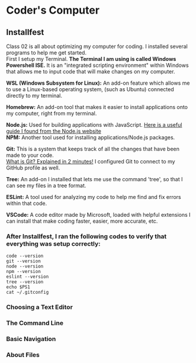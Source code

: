 # Coder's Computer 
  
## Installfest  
  Class 02 is all about optimizing my computer for coding. I installed several programs to help me get started.<br> 
  First I setup my Terminal. 
  **The Terminal I am using is called Windows Powershell ISE.**
  It is an "integrated scripting environment" within Windows that allows me to input code that will make changes on my computer.  
      
  **WSL (Windows Subsystem for Linux):** An add-on feature which allows me to use a Linux-based operating system, (such as Ubuntu) connected directly to my terminal. 
      
  **Homebrew:** An add-on tool that makes it easier to install applications onto my computer, right from my terminal. 
  
  **Node.js:** Used for building applications with JavaScript. [Here is a useful guide I found from the Node.js website](https://nodejs.dev/learn)<br> 
  **NPM:** Another tool used for installing applications/Node.js packages. 
    
  **Git:** This is a system that keeps track of all the changes that have been made to your code.<br> 
    [What is Git? Explained in 2 minutes!](https://www.youtube.com/watch?v=2ReR1YJrNOM)
  I configured Git to connect to my GitHub profile as well. 
  
  **Tree:** An add-on I installed that lets me use the command 'tree', so that I can see my files in a tree format. 
  
  **ESLint:** A tool used for analyzing my code to help me find and fix errors within that code. 
  
  **VSCode:** A code editor made by Microsoft, loaded with helpful extensions I can install that make coding faster, easier, more accurate, etc. 
  
### After Installfest, I ran the following codes to verify that everything was setup correctly:
```
code --version 
git --version 
node --version
npm --version
eslint --version
tree --version 
echo $PS1
cat ~/.gitconfig
```


### Choosing a Text Editor
  
### The Command Line
  
### Basic Navigation
  
### About Files  
